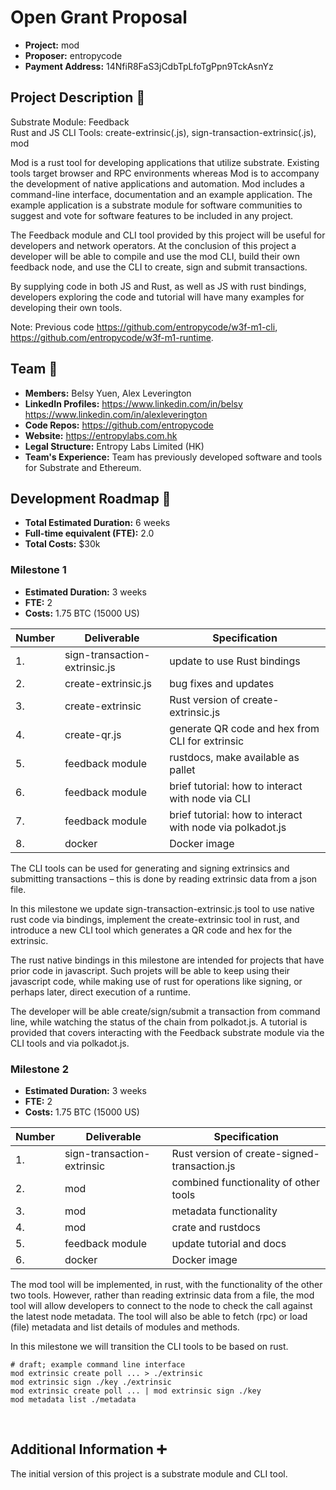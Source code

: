 # Open Grant Proposal

* **Project:** mod
* **Proposer:** entropycode
* **Payment Address:** 14NfiR8FaS3jCdbTpLfoTgPpn9TckAsnYz

## Project Description :page_facing_up: 

Substrate Module: Feedback  
Rust and JS CLI Tools: create-extrinsic(.js), sign-transaction-extrinsic(.js), mod

Mod is a rust tool for developing applications that utilize substrate. Existing tools target browser and RPC environments whereas Mod is to accompany the development of native applications and automation. Mod includes a command-line interface, documentation and an example application. The example application is a substrate module for software communities to suggest and vote for software features to be included in any project.

The Feedback module and CLI tool provided by this project will be useful for developers and network operators. At the conclusion of this project a developer will be able to compile and use the mod CLI, build their own feedback node, and use the CLI to create, sign and submit transactions.

 By supplying code in both JS and Rust, as well as JS with rust bindings, developers exploring the code and tutorial will have many examples for developing their own tools.

Note: Previous code https://github.com/entropycode/w3f-m1-cli, https://github.com/entropycode/w3f-m1-runtime.

## Team :busts_in_silhouette:

* **Members:** Belsy Yuen, Alex Leverington
* **LinkedIn Profiles:** https://www.linkedin.com/in/belsy https://www.linkedin.com/in/alexleverington
* **Code Repos:** https://github.com/entropycode
* **Website:**	https://entropylabs.com.hk
* **Legal Structure:** Entropy Labs Limited (HK)
* **Team's Experience:** Team has previously developed software and tools for Substrate and Ethereum.

## Development Roadmap :nut_and_bolt: 

* **Total Estimated Duration:** 6 weeks
* **Full-time equivalent (FTE):**  2.0
* **Total Costs:** $30k

### Milestone 1

* **Estimated Duration:** 3 weeks
* **FTE:**  2
* **Costs:** 1.75 BTC (15000 US)

| Number | Deliverable | Specification | 
| ------------- | ------------- | ------------- |
| 1. | sign-transaction-extrinsic.js | update to use Rust bindings |
| 2. | create-extrinsic.js | bug fixes and updates |
| 3. | create-extrinsic | Rust version of create-extrinsic.js |
| 4. | create-qr.js | generate QR code and hex from CLI for extrinsic |
| 5. | feedback module | rustdocs, make available as pallet |
| 6. | feedback module | brief tutorial: how to interact with node via CLI |
| 7. | feedback module | brief tutorial: how to interact with node via polkadot.js |
| 8. | docker | Docker image |

The CLI tools can be used for generating and signing extrinsics and submitting transactions – this is done by reading extrinsic data from a json file.

In this milestone we update sign-transaction-extrinsic.js tool to use native rust code via bindings, implement the create-extrinsic tool in rust, and introduce a new CLI tool which generates a QR code and hex for the extrinsic.

The rust native bindings in this milestone are intended for projects that have prior code in javascript. Such projets will be able to keep using their javascript code, while making use of rust for operations like signing, or perhaps later, direct execution of a runtime.

The developer will be able create/sign/submit a transaction from command line, while watching the status of the chain from polkadot.js. A tutorial is provided that covers interacting with the Feedback substrate module via the CLI tools and via polkadot.js.

### Milestone 2

* **Estimated Duration:** 3 weeks
* **FTE:**  2
* **Costs:** 1.75 BTC (15000 US)

| Number | Deliverable | Specification | 
| ------------- | ------------- | ------------- |
| 1. | sign-transaction-extrinsic | Rust version of create-signed-transaction.js |
| 2. | mod | combined functionality of other tools |
| 3. | mod | metadata functionality |
| 4. | mod | crate and rustdocs |
| 5. | feedback module | update tutorial and docs |
| 6. | docker | Docker image |

The mod tool will be implemented, in rust, with the functionality of the other two tools. However, rather than reading extrinsic data from a file, the mod tool will allow developers to connect to the node to check the call against the latest node metadata. The tool will also be able to fetch (rpc) or load (file) metadata and list details of modules and methods.

In this milestone we will transition the CLI tools to be based on rust.

```
# draft; example command line interface
mod extrinsic create poll ... > ./extrinsic
mod extrinsic sign ./key ./extrinsic
mod extrinsic create poll ... | mod extrinsic sign ./key
mod metadata list ./metadata
```
 
## Additional Information :heavy_plus_sign: 

The initial version of this project is a substrate module and CLI tool.
